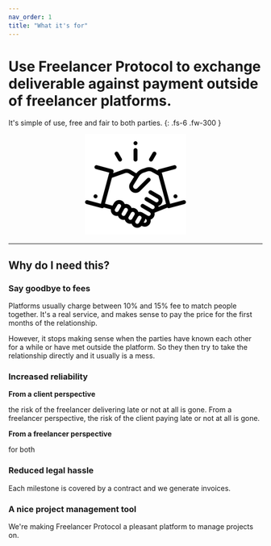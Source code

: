```yaml
---
nav_order: 1
title: "What it's for"
---
```


# Use Freelancer Protocol to exchange deliverable against payment outside of freelancer platforms.

It's simple of use, free and fair to both parties.
{: .fs-6 .fw-300 }

 <p align="center">
  <img src="/images/logo.png" alt="accessibility text">
</p>

---

## Why do I need this?

### Say goodbye to fees

Platforms usually charge between 10% and 15% fee to match people together. It's a real service, and makes sense to pay the price for the first months of the relationship.

However, it stops making sense when the parties have known each other for a while or have met outside the platform. So they then try to take the relationship directly and it usually is a mess.

### Increased reliability

**From a client perspective**

the risk of the freelancer delivering late or not at all is gone.
From a freelancer perspective, the risk of the client paying late or not at all is gone.

**From a freelancer perspective**

for both

### Reduced legal hassle

Each milestone is covered by a contract and we generate invoices.

### A nice project management tool

We're making Freelancer Protocol a pleasant platform to manage projects on.

<!-- ![GitHub Logo](/images/logo.png) -->
